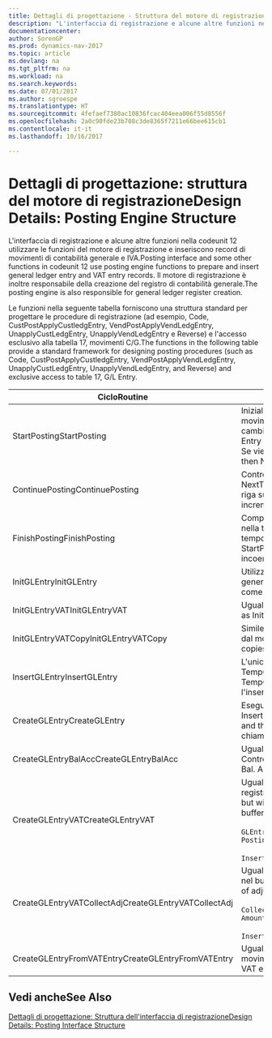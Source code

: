 ```yaml
---
title: Dettagli di progettazione - Struttura del motore di registrazione
description: "L'interfaccia di registrazione e alcune altre funzioni nella codeunit 12 utilizzare le funzioni del motore di registrazione e inseriscono record di movimenti di contabilità generale e IVA. Il motore di registrazione è inoltre responsabile della creazione del registro di contabilità generale."
documentationcenter: 
author: SorenGP
ms.prod: dynamics-nav-2017
ms.topic: article
ms.devlang: na
ms.tgt_pltfrm: na
ms.workload: na
ms.search.keywords: 
ms.date: 07/01/2017
ms.author: sgroespe
ms.translationtype: HT
ms.sourcegitcommit: 4fefaef7380ac10836fcac404eea006f55d8556f
ms.openlocfilehash: 2a0c90fde23b708c3de8365f7211e66bee615cb1
ms.contentlocale: it-it
ms.lasthandoff: 10/16/2017

---
```

# <a name="design-details-posting-engine-structure"></a><span data-ttu-id="39191-104">Dettagli di progettazione: struttura del motore di registrazione</span><span class="sxs-lookup"><span data-stu-id="39191-104">Design Details: Posting Engine Structure</span></span>
<span data-ttu-id="39191-105">L'interfaccia di registrazione e alcune altre funzioni nella codeunit 12 utilizzare le funzioni del motore di registrazione e inseriscono record di movimenti di contabilità generale e IVA.</span><span class="sxs-lookup"><span data-stu-id="39191-105">Posting interface and some other functions in codeunit 12 use posting engine functions to prepare and insert general ledger entry and VAT entry records.</span></span> <span data-ttu-id="39191-106">Il motore di registrazione è inoltre responsabile della creazione del registro di contabilità generale.</span><span class="sxs-lookup"><span data-stu-id="39191-106">The posting engine is also responsible for general ledger register creation.</span></span>  
  
 <span data-ttu-id="39191-107">Le funzioni nella seguente tabella forniscono una struttura standard per progettare le procedure di registrazione (ad esempio, Code, CustPostApplyCustledgEntry, VendPostApplyVendLedgEntry, UnapplyCustLedgEntry, UnapplyVendLedgEntry e Reverse) e l'accesso esclusivo alla tabella 17, movimenti C/G.</span><span class="sxs-lookup"><span data-stu-id="39191-107">The functions in the following table provide a standard framework for designing posting procedures (such as Code, CustPostApplyCustledgEntry, VendPostApplyVendLedgEntry, UnapplyCustLedgEntry, UnapplyVendLedgEntry, and Reverse) and exclusive access to table 17, G/L Entry.</span></span>  
  
|<span data-ttu-id="39191-108">Ciclo</span><span class="sxs-lookup"><span data-stu-id="39191-108">Routine</span></span>|<span data-ttu-id="39191-109">Description</span><span class="sxs-lookup"><span data-stu-id="39191-109">Description</span></span>|  
|-------------|---------------------------------------|  
|<span data-ttu-id="39191-110">StartPosting</span><span class="sxs-lookup"><span data-stu-id="39191-110">StartPosting</span></span>|<span data-ttu-id="39191-111">Inizializza il buffer di registrazione TempGLEntryBuf, blocca le tabelle dei movimenti IVA e C/G e inizializza il periodo contabile, il registro C/G e il tasso di cambio.</span><span class="sxs-lookup"><span data-stu-id="39191-111">Initializes posting buffer TempGLEntryBuf, locks G/L Entry and VAT Entry tables, and initializes Accounting Period, G/L Register, and Exchange Rate.</span></span> <span data-ttu-id="39191-112">Se viene chiamato una sola volta, NextEntryNo è 0.</span><span class="sxs-lookup"><span data-stu-id="39191-112">Should be called only once, then NextEntryNo is 0.</span></span>|  
|<span data-ttu-id="39191-113">ContinuePosting</span><span class="sxs-lookup"><span data-stu-id="39191-113">ContinuePosting</span></span>|<span data-ttu-id="39191-114">Controlla e registra l''IVA ad esigibilità differita dell'incremento NextTransactionNo della transazione precedente e prepara la registrazione della riga successiva.</span><span class="sxs-lookup"><span data-stu-id="39191-114">Checks and posts unrealized VAT for previous transaction increment NextTransactionNo and prepares post of next line.</span></span>|  
|<span data-ttu-id="39191-115">FinishPosting</span><span class="sxs-lookup"><span data-stu-id="39191-115">FinishPosting</span></span>|<span data-ttu-id="39191-116">Completa la registrazione inserendo i movimenti di C/G dal buffer temporaneo nella tabella di database.</span><span class="sxs-lookup"><span data-stu-id="39191-116">Completes posting by inserting G/L entries from temporary buffer into database table.</span></span> <span data-ttu-id="39191-117">Utilizzato sempre insieme a StartPosting.</span><span class="sxs-lookup"><span data-stu-id="39191-117">Always used together with StartPosting.</span></span> <span data-ttu-id="39191-118">Verifica la presenza di incoerenze.</span><span class="sxs-lookup"><span data-stu-id="39191-118">Checks for inconsistencies.</span></span>|  
|<span data-ttu-id="39191-119">InitGLEntry</span><span class="sxs-lookup"><span data-stu-id="39191-119">InitGLEntry</span></span>|<span data-ttu-id="39191-120">Utilizzato per inizializzare nuovo movimento C/G per riga di registrazioni generali.</span><span class="sxs-lookup"><span data-stu-id="39191-120">Used to initialize new G/L entry for Gen. Jnl Line.</span></span> <span data-ttu-id="39191-121">Restituisce GLEntry come parametro.</span><span class="sxs-lookup"><span data-stu-id="39191-121">Returns GLEntry as parameter.</span></span>|  
|<span data-ttu-id="39191-122">InitGLEntryVAT</span><span class="sxs-lookup"><span data-stu-id="39191-122">InitGLEntryVAT</span></span>|<span data-ttu-id="39191-123">Uguale a InitGLEntry, ma assegna anche contropartita e SummarizeVAT.</span><span class="sxs-lookup"><span data-stu-id="39191-123">Same as InitGLEntry, but also assigns Bal. Account No. and SummarizeVAT.</span></span>|  
|<span data-ttu-id="39191-124">InitGLEntryVATCopy</span><span class="sxs-lookup"><span data-stu-id="39191-124">InitGLEntryVATCopy</span></span>|<span data-ttu-id="39191-125">Simile a InitGLEntryVAT, ma copia anche i dati delle categorie di registrazione dal movimento IVA prima di SummarizeVAT.</span><span class="sxs-lookup"><span data-stu-id="39191-125">Similar to InitGLEntryVAT, but also copies posting groups data from VAT Entry before SummarizeVAT.</span></span>|  
|<span data-ttu-id="39191-126">InsertGLEntry</span><span class="sxs-lookup"><span data-stu-id="39191-126">InsertGLEntry</span></span>|<span data-ttu-id="39191-127">L'unica funzione che inserisce movimenti C/G nella tabella globale di TempGLEntryBuf.</span><span class="sxs-lookup"><span data-stu-id="39191-127">The only function that inserts G/L entry into global TempGLEntryBuf table.</span></span> <span data-ttu-id="39191-128">Utilizzare sempre questa funzione per l'inserimento.</span><span class="sxs-lookup"><span data-stu-id="39191-128">Always use this function for insert.</span></span>|  
|<span data-ttu-id="39191-129">CreateGLEntry</span><span class="sxs-lookup"><span data-stu-id="39191-129">CreateGLEntry</span></span>|<span data-ttu-id="39191-130">Esegue un InitGLEntry, assegna Importo in valuta addiz. ed esegue InsertGLEntry.</span><span class="sxs-lookup"><span data-stu-id="39191-130">Performs an InitGLEntry, assigns Additional Currency Amount, and then performs InsertGLEntry.</span></span> <span data-ttu-id="39191-131">Sostituisce molte righe di codice a una singola chiamata di funzione.</span><span class="sxs-lookup"><span data-stu-id="39191-131">Replaces several lines of code with a single function call.</span></span>|  
|<span data-ttu-id="39191-132">CreateGLEntryBalAcc</span><span class="sxs-lookup"><span data-stu-id="39191-132">CreateGLEntryBalAcc</span></span>|<span data-ttu-id="39191-133">Uguale a CreateGLEntry, ma assegna anche Tipo contropartita e Contropartita.</span><span class="sxs-lookup"><span data-stu-id="39191-133">Same as CreateGLEntry, but also assigns Bal. Account Type and Bal. Account No.</span></span>|  
|<span data-ttu-id="39191-134">CreateGLEntryVAT</span><span class="sxs-lookup"><span data-stu-id="39191-134">CreateGLEntryVAT</span></span>|<span data-ttu-id="39191-135">Uguale a CreateGLEntry, ma con elaborazione addizionale delle categorie di registrazione e salvataggio nel buffer temporaneo IVA:</span><span class="sxs-lookup"><span data-stu-id="39191-135">Same as CreateGLEntry, but with additional processing for posting groups and saving to temporary VAT buffer:</span></span><br /><br /> `GLEntry.CopyPostingGroupsFromDtldCVBuf(DtldCVLedgEntryBuf,GenJnlLine."Gen. Posting Type");`<br /><br /> `InsertVATEntriesFromTemp(DtldCVLedgEntryBuf,GLEntry);`|  
|<span data-ttu-id="39191-136">CreateGLEntryVATCollectAdj</span><span class="sxs-lookup"><span data-stu-id="39191-136">CreateGLEntryVATCollectAdj</span></span>|<span data-ttu-id="39191-137">Uguale a CreateGLEntry, ma con raccolta addizionale di rettifiche e salvataggio nel buffer temporaneo IVA:</span><span class="sxs-lookup"><span data-stu-id="39191-137">Same as CreateGLEntry, but with additional collection of adjustments and saving to temporary VAT buffer:</span></span><br /><br /> `CollectAdjustment(AdjAmount,GLEntry.Amount,GLEntry."Additional-Currency Amount",OriginalDateSet);`<br /><br /> `InsertVATEntriesFromTemp(DtldCVLedgEntryBuf,GLEntry);`|  
|<span data-ttu-id="39191-138">CreateGLEntryFromVATEntry</span><span class="sxs-lookup"><span data-stu-id="39191-138">CreateGLEntryFromVATEntry</span></span>|<span data-ttu-id="39191-139">Uguale a CreateGLEntry, ma copia anche le categorie di registrazione dal movimento IVA.</span><span class="sxs-lookup"><span data-stu-id="39191-139">Same as CreateGLEntry, but also copies posting groups from VAT entry.</span></span>|  
  
## <a name="see-also"></a><span data-ttu-id="39191-140">Vedi anche</span><span class="sxs-lookup"><span data-stu-id="39191-140">See Also</span></span>  
 [<span data-ttu-id="39191-141">Dettagli di progettazione: Struttura dell'interfaccia di registrazione</span><span class="sxs-lookup"><span data-stu-id="39191-141">Design Details: Posting Interface Structure</span></span>](design-details-posting-interface-structure.md)
